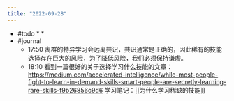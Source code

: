 ```yaml
---
title: "2022-09-28"
---
```


 - #todo 
	* 
	* 
- #journal 
	- 17:50 离群的特异学习会远离共识，共识通常是正确的，因此稀有的技能选择存在巨大的风险，为了降低风险，我们必须保持谦虚。
	- 18:10 看到一篇很好的关于选择学习什么技能的文章： https://medium.com/accelerated-intelligence/while-most-people-fight-to-learn-in-demand-skills-smart-people-are-secretly-learning-rare-skills-f9b26856c9d6 学习笔记：[[为什么学习稀缺的技能]]